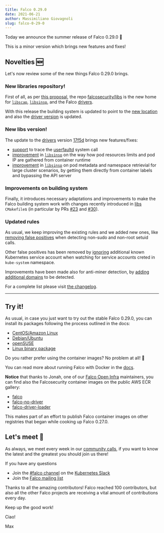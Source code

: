 ```yaml
---
title: Falco 0.29.0
date: 2021-06-21
author: Massimiliano Giovagnoli
slug: falco-0-29-0
---
```


Today we announce the summer release of Falco 0.29.0 🌱

This is a minor version which brings new features and fixes!

## Novelties 🆕

Let's now review some of the new things Falco 0.29.0 brings.

### New libraries repository!

First of all, as per [this proposal](https://github.com/falcosecurity/falco/blob/master/proposals/20210119-libraries-contribution.md), the repo [falcosecurity/libs](https://github.com/falcosecurity/libs) is the new home for [`libscap`](https://github.com/falcosecurity/libs/tree/master/userspace/libscap), [`libsinsp`](https://github.com/falcosecurity/libs/tree/master/userspace/libsinsp), and the Falco [drivers](https://github.com/falcosecurity/libs/tree/master/driver).

With this release the building system is updated to point to the [new location](https://download.falco.org/?prefix=driver/13ec67ebd23417273275296813066e07cb85bc91/) and also the [driver version](https://download.falco.org/?prefix=driver/13ec67ebd23417273275296813066e07cb85bc91/) is updated.

### New libs version!

The update to the [drivers](https://github.com/falcosecurity/libs/tree/master/driver) version [17f5d](https://github.com/falcosecurity/libs) brings new features/fixes:
- [support](https://github.com/falcosecurity/libs/pull/50) to trace the [userfaultd](https://www.kernel.org/doc/html/latest/admin-guide/mm/userfaultfd.html) system call
- [improvement](https://github.com/falcosecurity/libs/pull/32) in [`libsinsp`](https://github.com/falcosecurity/libs/tree/master/userspace/libsinsp) on the way how pod resources limits and pod IP are gathered from container runtime
- [improvement](https://github.com/falcosecurity/libs/pull/15) in [`libsinsp`](https://github.com/falcosecurity/libs/tree/master/userspace/libsinsp) on pod metadata and namespace retrievial for large cluster scenarios, by getting them directly from container labels and bypassing the API server

### Improvements on building system

Finally, it introduces necessary adaptations and improvements to make the Falco building system work with changes recently introduced in [libs](https://github.com/falcosecurity/libs) `CMakefile`s (in particular by PRs [#23](https://github.com/falcosecurity/libs/pull/23) and [#30](https://github.com/falcosecurity/libs/pull/30)).

### Updated rules

As usual, we keep improving the existing rules and we added new ones, like [removing false positives](https://github.com/falcosecurity/falco/pull/1665) when detecting non-sudo and non-root setuid calls.

Other false positives has been removed by [ignoring](https://github.com/falcosecurity/falco/pull/1659) additional known Kubernetes service account when watching for service accounts creted in `kube-system` namespace.

Improvements have been made also for anti-miner detection, by [adding additional domains](https://github.com/falcosecurity/falco/pull/1676) to be detected.


For a complete list please visit [the changelog](https://github.com/falcosecurity/falco/releases/tag/0.29.0).

---

## Try it!

As usual, in case you just want to try out the stable Falco 0.29.0, you can install its packages following the process outlined in the docs:

- [CentOS/Amazon Linux](https://falco.org/docs/getting-started/installation/#centos-rhel)
- [Debian/Ubuntu](https://falco.org/docs/getting-started/installation/#debian)
- [openSUSE](https://falco.org/docs/getting-started/installation/#suse)
- [Linux binary package](https://falco.org/docs/getting-started/installation/#linux-binary)

Do you rather prefer using the container images? No problem at all! 🐳

You can read more about running Falco with Docker in the [docs](https://falco.org/docs/getting-started/running/#docker).

**Notice** that thanks to Jonah, one of our [Falco Open Infra](https://github.com/falcosecurity/test-infra) maintainers, you can find also the Falcosecurity container images on the public AWS ECR gallery:
- [falco](https://gallery.ecr.aws/falcosecurity/falco)
- [falco-no-driver](https://gallery.ecr.aws/falcosecurity/falco-no-driver)
- [falco-driver-loader](https://gallery.ecr.aws/falcosecurity/falco-driver-loader)

This makes part of an effort to publish Falco container images on other registries that began while cooking up Falco 0.27.0.


## Let's meet 🤝

As always, we meet every week in our [community calls](https://github.com/falcosecurity/community),
if you want to know the latest and the greatest you should join us there!

If you have any questions

- Join the [#falco channel](https://kubernetes.slack.com/messages/falco) on the [Kubernetes Slack](https://slack.k8s.io)
- Join the [Falco mailing list](https://lists.cncf.io/g/cncf-falco-dev)

Thanks to all the amazing contributors! Falco reached 100 contributors, but also all the other Falco projects are receiving a vital amount of contributions every day.

Keep up the good work!

Ciao!

Max
